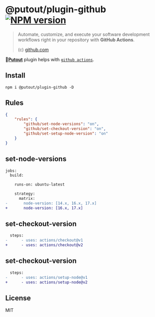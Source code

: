 # @putout/plugin-github [![NPM version][NPMIMGURL]][NPMURL]

[NPMIMGURL]: https://img.shields.io/npm/v/@putout/plugin-github.svg?style=flat&longCache=true
[NPMURL]: https://npmjs.org/package/@putout/plugin-github"npm"

> Automate, customize, and execute your software development workflows right in your repository with **GitHub Actions**.
>
> (c) [github.com](https://docs.github.com/en/actions)

🐊[**Putout**](https://github.com/coderaiser/putout) plugin helps with [`github actions`](https://github.com/features/actions).

## Install

```
npm i @putout/plugin-github -D
```

## Rules

```json
{
    "rules": {
        "github/set-node-versions": "on",
        "github/set-checkout-version": "on",
        "github/set-setup-node-version": "on"
    }
}
```

## set-node-versions

```diff
jobs:
  build:

    runs-on: ubuntu-latest

    strategy:
      matrix:
-       node-version: [14.x, 16.x, 17.x]
+       node-version: [16.x, 17.x]
```

## set-checkout-version

```diff
  steps:
-      - uses: actions/checkout@v1
+      - uses: actions/checkout@v2
```

## set-checkout-version

```diff
  steps:
-      - uses: actions/setup-node@v1
+      - uses: actions/setup-node@v2
```

## License

MIT

